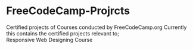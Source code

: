 # FreeCodeCamp-Projrcts
Certified projects of  Courses conducted by FreeCodeCamp.org
Currently this contains the certified projects relevant to; <br>
      Responsive Web Designing Course
